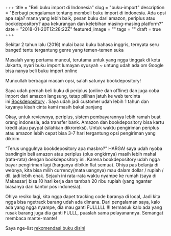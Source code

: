 +++
title = "Beli buku import di Indonesia"
slug = "buku-import"
description = "Berbagi pengalaman tentang membeli buku import di indonesia. Ada opsi apa saja? mana yang lebih baik, pesan buku dari amazon, periplus atau bookdepository? apa kekurangan dan kelebihan masing-masing platform?"
date = "2018-01-20T12:28:22Z"
featured_image = ""
tags = ""
draft = true
+++ 

Sekitar 2 tahun lalu (2016) mulai baca buku bahasa inggris, ternyata seru banget! tentu tergantung genre yang temen-temen suka

Masalah yang pertama muncul, terutama untuk yang ngga tinggak di kota Jakarta, nyari buku import lumayan syusyah \~ untung udah ada om Google bisa nanya beli buku import online

Muncullah berbagai macam opsi, salah satunya bookdepository!

Saya udah pernah beli buku di periplus (online dan offline) dan juga coba import dari amazon langsung, tetap pilihan jatuh ke web tercinta ini [Bookdepository](http://www.bookdepository.com/?a_aid=hilmanrdn) . Saya udah jadi customer udah lebih 1 tahun dan kayanya kisah cinta kami masih bakal panjang

Okay, untuk reviewnya, periplus, sistem pembayarannya lebih ramah buat orang indonesia, ada transfer bank. Amazon dan bookdepository bisa kartu kredit atau paypal (silahkan dikroreksi). Untuk waktu pengiriman periplus atau amazon lebih cepat bisa 3-7 hari tergantung opsi pengiriman yang dikirim

“Terus unggulnya bookdepository apa masbro?” HARGA! saya udah nyoba bandingin beli amazon atau periplus (plus ongkirnya) masih lebih mahal (rata-rata) dengan bookdepository ini. Karena bookdepository udah ngga bayar pengiriman lagi (harganya dibikin flat semua). Ohiya pas belanja di webnya, kita bisa milih currency(mata uangnya) mau dalam dollar / rupiah / dll. jadi lebih enak. Sejauh ini rata-rata waktu nyampe ke rumah (saya di Makassar) bisa 10 hari kerja dan tambah 20 ribu rupiah (yang nganter biasanya dari kantor pos indonesia).

Ohiya resiko lagi, kita ngga dapet tracking code baranya di local, Jadi kita ngga bisa ngetrack barang udah ada dimana. Dari pengalaman saya, kalo ada yang ngga nyampe, dia mau ganti FULLLLL !!! termasuk kalo ada yang rusak barang juga dia ganti FULLL, puaslah sama pelayanannya. Semangat membaca mante-mante!

Saya nge-list [rekomendasi buku disini](https://hilman.space/rekomendasi/buku/)
